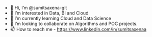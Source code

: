 - 👋 Hi, I’m @sumitsaxena-git
- 👀 I’m interested in Data, BI and Cloud
- 🌱 I’m currently learning Cloud and Data Science
- 💞️ I’m looking to collaborate on Algorithms and POC projects.
- 📫 How to reach me - https://www.linkedin.com/in/sumitsaxenaa

<!---
sumitsaxena-git/sumitsaxena-git is a ✨ special ✨ repository because its `README.md` (this file) appears on your GitHub profile.
You can click the Preview link to take a look at your changes.
--->
